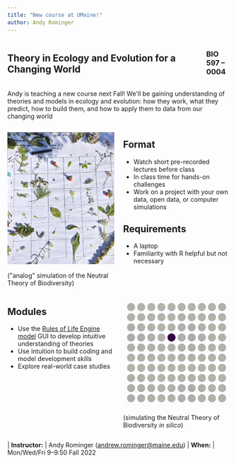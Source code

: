 ```yaml
---
title: "New course at UMaine!"
author: Andy Rominger
---
```


<!-- setting up 2 column display -->
<style>
 .grid {
  display: flex;
 }
.col-1-2 {
  flex: 1;
}
.col-1-2:last-child {
  margin-left: 20px;
}
</style>


<!-- setting up alternate 2 column display -->
<style>
 .grid {
  display: flex;
 }
.col-big-2 {
  flex: 2;
}
.col-big-2:last-child {
  flex: 0.25;
  margin-left: 20px;
}
</style>


<!-- Two column display -->
<div class="grid">
  <div class="col-big-2">
    <div class="content">
      <p><h2>Theory in Ecology and Evolution for a Changing World</h2></p>
    </div>
  </div>
  <div class="col-big-2">
    <div class="content">
      <p><h3>BIO 597 – 0004</h3></p>
    </div>
  </div>
</div>



Andy is teaching a new course next Fall!  We'll be gaining understanding of theories and models in ecology and evolution: how they work, what they predict, how to build them, and how to apply them to data from our changing world


<div class="grid">
  <div class="col-1-2">
    <div class="content">
      <p><img src = "/img/ecoevo_theory_course_ad/neutral_game.jpg" style="width:500px"></p>
      <p>("analog" simulation of the Neutral Theory of Biodiversity)</p>
    </div>
  </div>
  <div class="col-1-2">
    <div class="content">
      <p><h2>Format</h2></p>
      <ul>
        <li>Watch short pre-recorded lectures before class</li>
        <li>In class time for hands-on challenges</li>
        <li>Work on a project with your own data, open data, or computer
  simulations</li>
      </ul>
      <p><h2>Requirements</h2></p>
      <ul>
        <li>A laptop</li>
        <li>Familiarity with R helpful but not necessary</li>
      </ul>
    </div>
  </div>
</div>


<div class="grid">
  <div class="col-1-2">
    <div class="content">
      <p><h2>Modules</h2></p>
      <ul>
        <li>Use the <a href="https://role-model.github.io/about">Rules of Life Engine model</a> GUI to develop intuitive
  understanding of theories</li>
        <li>Use intuition to build coding and model development skills</li>
        <li>Explore real-world case studies</li>
      </ul>
    </div>
  </div>
  <div class="col-1-2">
    <div class="content">
      <p><img src = "/img/ecoevo_theory_course_ad/neutral.gif" style="width:500px"></p>
      <p>(simulating the Neutral Theory of Biodiversity
<i>in silico</i>)</p>
    </div>
  </div>
</div>



| <b>Instructor:</b> | Andy Rominger (<a href="mailto:andrew.rominger@maine.edu">andrew.rominger@maine.edu</a>)
| <b>When:</b>       | Mon/Wed/Fri 9–9:50 Fall 2022

